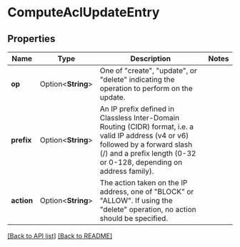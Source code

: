 # ComputeAclUpdateEntry

## Properties

Name | Type | Description | Notes
------------ | ------------- | ------------- | -------------
**op** | Option<**String**> | One of \"create\", \"update\", or \"delete\" indicating the operation to perform on the update. | 
**prefix** | Option<**String**> | An IP prefix defined in Classless Inter-Domain Routing (CIDR) format, i.e. a valid IP address (v4 or v6) followed by a forward slash (/) and a prefix length (0-32 or 0-128, depending on address family). | 
**action** | Option<**String**> | The action taken on the IP address, one of \"BLOCK\" or \"ALLOW\". If using the \"delete\" operation, no action should be specified. | 

[[Back to API list]](../README.md#documentation-for-api-endpoints) [[Back to README]](../README.md)


